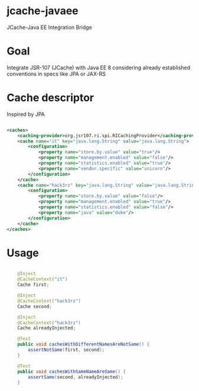 # jcache-javaee
JCache-Java EE Integration Bridge

# Goal

Integrate JSR-107 (JCache) with Java EE 8 considering already established conventions in specs like JPA or JAX-RS

# Cache descriptor

Inspired by JPA

```xml

<caches>
    <caching-provider>org.jsr107.ri.spi.RICachingProvider</caching-provider>
    <cache name="it" key="java.lang.String" value="java.lang.String">
        <configuration>
            <property name="store.by.value" value="true"/>
            <property name="management.enabled" value="false"/>
            <property name="statistics.enabled" value="true"/>
            <property name="vendor.specific" value="unicorn"/>
        </configuration>
    </cache>
    <cache name="hack3rz" key="java.lang.String" value="java.lang.String">
        <configuration>
            <property name="store.by.value" value="false"/>
            <property name="management.enabled" value="true"/>
            <property name="statistics.enabled" value="false"/>
            <property name="java" value="duke"/>
        </configuration>
    </cache>
</caches>

```

# Usage

```java

    @Inject
    @CacheContext("it")
    Cache first;

    @Inject
    @CacheContext("hack3rz")
    Cache second;

    @Inject
    @CacheContext("hack3rz")
    Cache alreadyInjected;

    @Test
    public void cachesWithDifferentNamesAreNotSame() {
        assertNotSame(first, second);
    }

    @Test
    public void cachesWithSameNameAreSame() {
        assertSame(second, alreadyInjected);
    }
    
```
